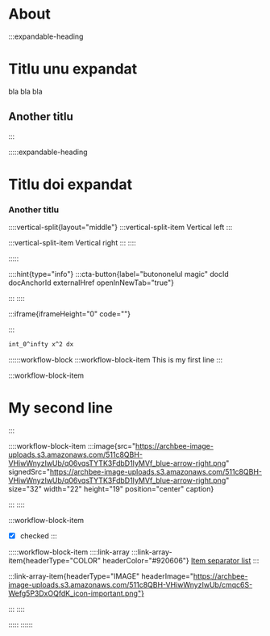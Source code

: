 # About

:::expandable-heading
# Titlu unu expandat

bla bla bla

## Another titlu
:::



:::::expandable-heading
# Titlu doi expandat

### Another titlu

::::vertical-split{layout="middle"}
:::vertical-split-item
Vertical left
:::

:::vertical-split-item
Vertical right
:::
::::


:::::

::::hint{type="info"}
:::cta-button{label="butononelul magic" docId docAnchorId externalHref openInNewTab="true"}

:::
::::

:::iframe{iframeHeight="0" code="<!-- <p>This is my iframe test code in comments</p> -->"}

:::

```tex
int_0^infty x^2 dx
```

::::::workflow-block
:::workflow-block-item
This is my first line
:::

:::workflow-block-item
# My second line
:::

::::workflow-block-item
:::image{src="https://archbee-image-uploads.s3.amazonaws.com/511c8QBH-VHiwWnyzIwUb/q06vqsTYTK3FdbD1IyMVf_blue-arrow-right.png" signedSrc="https://archbee-image-uploads.s3.amazonaws.com/511c8QBH-VHiwWnyzIwUb/q06vqsTYTK3FdbD1IyMVf_blue-arrow-right.png" size="32" width="22" height="19" position="center" caption}

:::
::::

:::workflow-block-item
- [x] checked
:::

:::::workflow-block-item
::::link-array
:::link-array-item{headerType="COLOR" headerColor="#920606"}
[Item separator list](./syntax/an-item.md)&#x20;
:::

:::link-array-item{headerType="IMAGE" headerImage="https://archbee-image-uploads.s3.amazonaws.com/511c8QBH-VHiwWnyzIwUb/cmqc6S-Wefg5P3DxOQfdK_icon-important.png"}

:::
::::


:::::
::::::

